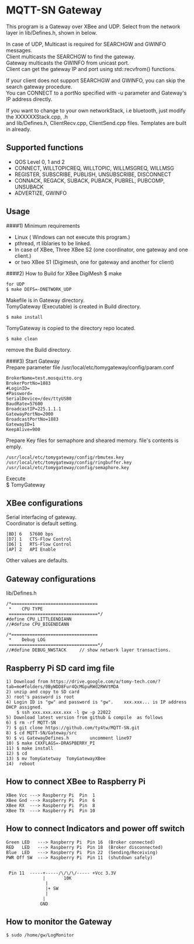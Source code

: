 MQTT-SN Gateway
======
This program is a Gateway over XBee and UDP.
Select from the network layer in lib/Defines.h, shown in below. 

In case of UDP, Multicast is required for SEARCHGW and GWINFO messages.    
Client multicasts the SEARCHGW to find the gateway.    
Gateway multicasts the GWINFO from unicast port.    
Client can get the gateway IP and port using std::recvfrom() functions.    
         
If your client does not support SEARCHGW and GWINFO, you can skip the search gateway procedure.    
You can CONNECT to a portNo specified with -u parameter and Gateway's IP address directly.    

If you want to change to your own networkStack, i.e bluetooth, just modify the XXXXXXStack.cpp, .h      
and lib/Defines.h, ClientRecv.cpp, ClientSend.cpp files.  Templates are built in already.
    
Supported functions
-------------------

*  QOS Level 0, 1 and 2    
*  CONNECT, WILLTOPICREQ, WILLTOPIC, WILLMSGREQ, WILLMSG    
*  REGISTER, SUBSCRIBE, PUBLISH, UNSUBSCRIBE, DISCONNECT     
*  CONNACK, REGACK, SUBACK, PUBACK, PUBREL, PUBCOMP, UNSUBACK    
*  ADVERTIZE, GWINFO    


Usage
------
####1) Minimum requirements
*  Linux  ( Windows can not execute this program.)    
*  pthread, rt liblaries to be linked.    
*  In case of XBee, Three XBee S2 (one coordinator, one gateway and one client.)  
*  or two XBee S1 (Digimesh, one for gateway and another for client)    

####2) How to Build
    for XBee DigiMesh
    $ make    
           
    for UDP
    $ make DEFS=-DNETWORK_UDP     
    
  Makefile is in Gateway directory.  
  TomyGateway (Executable) is created in Build directory.

    $ make install
  TomyGateway is copied to the directory repo located.    

    $ make clean
  remove the Build directory.    
    
####3)  Start Gateway  
  Prepare parameter file   /usr/local/etc/tomygateway/config/param.conf
    
    BrokerName=test.mosquitto.org     
    BrokerPortNo=1883    
    #LoginID=    
    #Password=    
    SerialDevice=/dev/ttyUSB0     
    BaudRate=57600
    BroadcastIP=225.1.1.1     
    GatewayPortNo=2000      
    BroadcastPortNo=1883     
    GatewayID=1    
    KeepAlive=900     

  Prepare Key files for semaphore and sheared memory.  file's contents is emply.     

    /usr/local/etc/tomygateway/config/rbmutex.key    
    /usr/local/etc/tomygateway/config/ringbuffer.key     
    /usr/local/etc/tomygateway/config/semaphore.key    

  Execute      
        $ TomyGateway     

   

XBee configurations
----------------------
  Serial interfacing  of gateway.  
  Coordinator is default setting.
  
    [BD] 6   57600 bps
    [D7] 1   CTS-Flow Control
    [D6] 1   RTS-Flow Control
    [AP] 2   API Enable

  Other values are defaults.
  
Gateway configurations
----------------------
  lib/Defines.h

    /*=================================
     *    CPU TYPE
     ==================================*/
    #define CPU_LITTLEENDIANN
    //#define CPU_BIGENDIANN
    
    /*=================================
     *    Debug LOG
     ==================================*/
    //#define DEBUG_NWSTACK     // show network layer transactions.     

Raspberry Pi SD card img file    
----------------------    
  
    1) Download from https://drive.google.com/a/tomy-tech.com/?tab=mo#folders/0ByWDD8Fur4QcMGpuRWd2RWVtMDA    
    2) unzip and copy to SD card    
    3) root's password is root    
    4) Login ID is "gw" and password is "gw".    xxx.xxx... is IP address DHCP assigned.    
        $ ssh xxx.xxx.xxx.xxx -l gw -p 22022  
    5) Download latest version from github & compile  as follows  
    6) $ rm -rf MQTT-SN    
    7) $ git clone https://github.com/ty4tw/MQTT-SN.git    
    8) $ cd MQTT-SN/Gateway/src    
    9) $ vi GatewayDefines.h        uncomment line97    
    10) $ make CXXFLAGS=-DRASPBERRY_PI    
    11) $ make install    
    12) $ cd    
    13) $ mv TomyGatetway  TomyGatewayXBee   
    14)  reboot
              

    
How to connect XBee to Raspberry Pi    
----------------------    
    XBee Vcc ---> Raspberry Pi  Pin  1    
    XBee Gnd ---> Raspberry Pi  Pin  6    
    XBee RX  ---> Raspberry Pi  Pin  8    
    XBee TX  ---> Raspberry Pi  Pin 10    


How to connect Indicators and power off switch    
----------------------    
    Green LED   ---> Raspberry Pi  Pin 16  (Broker connected)    
    RED   LED   ---> Raspberry Pi  Pin 18  (Broker disconnected)    
    Blue  LED   ---> Raspberry Pi  Pin 22  (Sending/Receiving)    
    PWR Off SW  ---> Raspberry Pi  Pin 11  (shutdown safely)   
    
    
     Pin 11  -----+-----/\/\/\/----- +Vcc 3.3V    
                  |       10K   
                   |     
                   |+ SW     
                   |    
                  |    
                 GND     
   

How to monitor the Gateway    
----------------------
    $ sudo /home/gw/LogMonitor    

    


  
  
  


